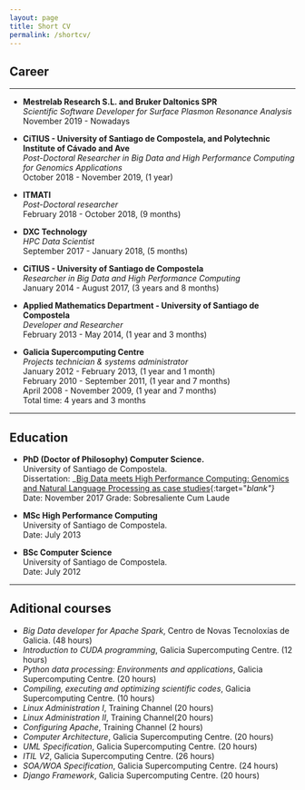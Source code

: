 ```yaml
---
layout: page
title: Short CV
permalink: /shortcv/
---
```


## Career ##

---
* **Mestrelab Research S.L. and Bruker Daltonics SPR**  
_Scientific Software Developer for Surface Plasmon Resonance Analysis_  
November 2019 - Nowadays

* **CiTIUS - University of Santiago de Compostela, and Polytechnic Institute of Cávado and Ave**  
_Post-Doctoral Researcher in Big Data and High Performance Computing for Genomics Applications_  
October 2018 - November 2019, (1 year)

* **ITMATI**  
_Post-Doctoral researcher_  
February 2018 - October 2018, (9 months)

* **DXC Technology**  
_HPC Data Scientist_  
September 2017 - January 2018, (5 months)  

* **CiTIUS - University of Santiago de Compostela**  
_Researcher in Big Data and High Performance Computing_  
January 2014 - August 2017, (3 years and 8 months)  

* **Applied Mathematics Department - University of Santiago de Compostela**  
_Developer and Researcher_  
February 2013 - May 2014, (1 year and 3 months)

* **Galicia Supercomputing Centre**  
_Projects technician & systems administrator_  
January 2012 - February 2013, (1 year and 1 month)  
February 2010 - September 2011, (1 year and 7 months)  
April 2008 - November 2009, (1 year and 7 months)  
Total time: 4 years and 3 months  

---

## Education ##
* **PhD (Doctor of Philosophy) Computer Science.**  
University of Santiago de Compostela.  
Dissertation: _[Big Data meets High Performance Computing: Genomics and Natural Language Processing as case studies](https://github.com/jmabuin/jmabuin.github.io/blob/master/files/PHd_Dissertation_JMAbuin.pdf){:target="_blank"}_  
Date: November 2017
Grade: Sobresaliente Cum Laude

* **MSc High Performance Computing**  
University of Santiago de Compostela.  
Date: July 2013

* **BSc Computer Science**  
University of Santiago de Compostela.  
Date: July 2012

---

## Aditional courses ##
* _Big Data developer for Apache Spark_, Centro de Novas Tecnoloxías de Galicia. (48 hours)  
* _Introduction to CUDA programming_, Galicia Supercomputing Centre. (12 hours)  
* _Python data processing:  Environments and applications_, Galicia Supercomputing Centre. (20 hours)  
* _Compiling, executing and optimizing scientific codes_, Galicia Supercomputing Centre. (10 hours)  
* _Linux Administration I_, Training Channel (20 hours)  
* _Linux Administration II_, Training Channel(20 hours)  
* _Configuring Apache_, Training Channel (2 hours)  
* _Computer Architecture_, Galicia Supercomputing Centre. (20 hours)  
* _UML Specification_, Galicia Supercomputing Centre. (20 hours)  
* _ITIL V2_, Galicia Supercomputing Centre. (26 hours)  
* _SOA/WOA Specification_, Galicia Supercomputing Centre. (24 hours)  
* _Django Framework_, Galicia Supercomputing Centre. (20 hours)  